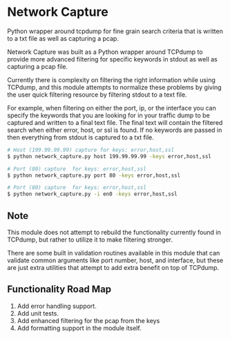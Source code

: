 # Network Capture
Python wrapper around tcpdump for fine grain search criteria that is written to a txt file as well as capturing a pcap.


Network Capture was built as a Python wrapper around TCPdump to provide more advanced  filtering for specific keywords in stdout as well as capturing a pcap file.

Currently there is complexity on filtering the right information while using TCPdump, and this module attempts to normalize these problems by giving the user quick filtering resource by filtering stdout to a text file.

For example, when filtering on either the port, ip, or the interface you can specify the keywords that you are looking for in your traffic dump to be captured and written to a final text file. The final text will contain the filtered search when either error, host, or ssl is found.  If no keywords are passed in then everything from stdout is captured to a txt file.

```bash
# Host (199.99.99.99) capture for keys: error,host,ssl
$ python network_capture.py host 199.99.99.99 -keys error,host,ssl

# Port (80) capture  for keys: error,host,ssl
$ python network_capture.py port 80 -keys error,host,ssl

# Port (80) capture  for keys: error,host,ssl
$ python network_capture.py -i en0 -keys error,host,ssl

```

## Note
This module does not attempt to rebuild the functionality currently found in TCPdump, but rather to utilize it to make filtering stronger.

There are some built in validation routines available in this module that can validate common arguments like port number, host, and interface, but these are just extra utilities that attempt to add extra benefit on top of TCPdump. 


## Functionality Road Map

1) Add error handling support.
2) Add unit tests.
3) Add enhanced filtering for the pcap from the keys
4) Add formatting support in the module itself.